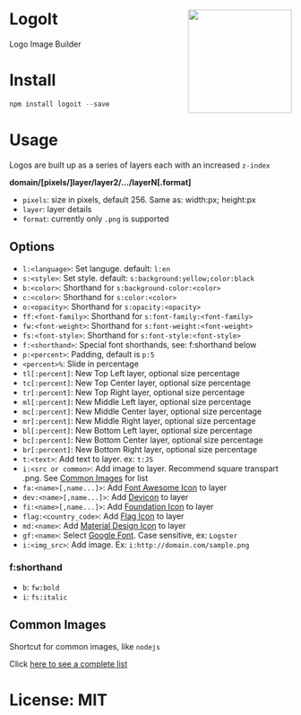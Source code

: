 # LogoIt <img src="https://raw.githubusercontent.com/yieme/logoit/master/logo.jpg" align="right" height="185" border="0">

Logo Image Builder

# Install

```js
npm install logoit --save
```

# Usage

Logos are built up as a series of layers each with an increased ```z-index```

**domain/[pixels/]layer/layer2/.../layerN[.format]**

- ```pixels```: size in pixels, default 256. Same as: width:<pixels>px; height:<pixels>px
- ```layer```: layer details
- ```format```: currently only ```.png``` is supported

## Options

- ```l:<language>```: Set languge. default: ```l:en```
- ```s:<style>```: Set style. default: ```s:background:yellow;color:black```
- ```b:<color>```: Shorthand for ```s:background-color:<color>```
- ```c:<color>```: Shorthand for ```s:color:<color>```
- ```o:<opacity>```: Shorthand for ```s:opacity:<opacity>```
- ```ff:<font-family>```: Shorthand for ```s:font-family:<font-family>```
- ```fw:<font-weight>```: Shorthand for ```s:font-weight:<font-weight>```
- ```fs:<font-style>```: Shorthand for ```s:font-style:<font-style>```
- ```f:<shorthand>```: Special font shorthands, see: f:shorthand below
- ```p:<percent>```: Padding, default is ```p:5```
- ```<percent>%```: Slide in percentage
- ```tl[:percent]```: New Top Left layer, optional size percentage
- ```tc[:percent]```: New Top Center layer, optional size percentage
- ```tr[:percent]```: New Top Right layer, optional size percentage
- ```ml[:percent]```: New Middle Left layer, optional size percentage
- ```mc[:percent]```: New Middle Center layer, optional size percentage
- ```mr[:percent]```: New Middle Right layer, optional size percentage
- ```bl[:percent]```: New Bottom Left layer, optional size percentage
- ```bc[:percent]```: New Bottom Center layer, optional size percentage
- ```br[:percent]```: New Bottom Right layer, optional size percentage
- ```t:<text>```: Add text to layer. ex: ```t:JS```
- ```i:<src or common>```: Add image to layer. Recommend square transpart .png. See [Common Images](https://raw.githubusercontent.com/yieme/logoit/master/images.json) for list
- ```fa:<name>[,name...]>```: Add [Font Awesome Icon](https://fontawesome.io/icons/) to layer
- ```dev:<name>[,name...]>```: Add [Devicon](https://vorillaz.github.io/devicons/#/cheat) to layer
- ```fi:<name>[,name...]>```: Add [Foundation Icon](http://zurb.com/playground/foundation-icon-fonts-3) to layer
- ```flag:<country_code>```: Add [Flag Icon](https://lipis.github.io/flag-icon-css/) to layer
- ```md:<name>```: Add [Material Design Icon](https://zavoloklom.github.io/material-design-iconic-font/icons.html) to layer
- ```gf:<name>```: Select [Google Font](https://www.google.com/fonts). Case sensitive, ex: ```Logster```
- ```i:<img_src>```: Add image. Ex: ```i:http://domain.com/sample.png```

### f:shorthand

- ```b```: ```fw:bold```
- ```i```: ```fs:italic```


## Common Images

Shortcut for common images, like ```nodejs```

Click [here to see a complete list](blob/master/images.json)

# License: MIT
